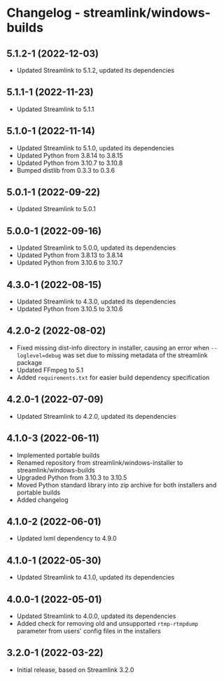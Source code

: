 Changelog - streamlink/windows-builds
====

## 5.1.2-1 (2022-12-03)

- Updated Streamlink to 5.1.2, updated its dependencies

## 5.1.1-1 (2022-11-23)

- Updated Streamlink to 5.1.1

## 5.1.0-1 (2022-11-14)

- Updated Streamlink to 5.1.0, updated its dependencies
- Updated Python from 3.8.14 to 3.8.15
- Updated Python from 3.10.7 to 3.10.8
- Bumped distlib from 0.3.3 to 0.3.6

## 5.0.1-1 (2022-09-22)

- Updated Streamlink to 5.0.1

## 5.0.0-1 (2022-09-16)

- Updated Streamlink to 5.0.0, updated its dependencies
- Updated Python from 3.8.13 to 3.8.14
- Updated Python from 3.10.6 to 3.10.7

## 4.3.0-1 (2022-08-15)

- Updated Streamlink to 4.3.0, updated its dependencies
- Updated Python from 3.10.5 to 3.10.6

## 4.2.0-2 (2022-08-02)

- Fixed missing dist-info directory in installer, causing an error when `--loglevel=debug` was set due to missing metadata of the streamlink package
- Updated FFmpeg to 5.1
- Added `requirements.txt` for easier build dependency specification

## 4.2.0-1 (2022-07-09)

- Updated Streamlink to 4.2.0, updated its dependencies

## 4.1.0-3 (2022-06-11)

- Implemented portable builds
- Renamed repository from streamlink/windows-installer to streamlink/windows-builds
- Upgraded Python from 3.10.3 to 3.10.5
- Moved Python standard library into zip archive for both installers and portable builds
- Added changelog

## 4.1.0-2 (2022-06-01)

- Updated lxml dependency to 4.9.0

## 4.1.0-1 (2022-05-30)

- Updated Streamlink to 4.1.0, updated its dependencies

## 4.0.0-1 (2022-05-01)

- Updated Streamlink to 4.0.0, updated its dependencies
- Added check for removing old and unsupported `rtmp-rtmpdump` parameter from users' config files in the installers

## 3.2.0-1 (2022-03-22)

- Initial release, based on Streamlink 3.2.0
